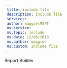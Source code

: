 ```yaml
---
 title: include file
 description: include file
 services: 
 author: maggiesMSFT
 ms.service: 
 ms.topic: include
 ms.date: 12/06/2018
 ms.author: maggies 
 ms.custom: include file
---
```

Report Builder 